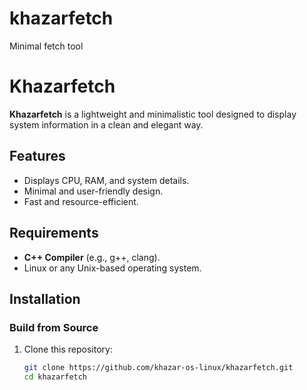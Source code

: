 # khazarfetch
Minimal fetch tool


# Khazarfetch

**Khazarfetch** is a lightweight and minimalistic tool designed to display system information in a clean and elegant way.

## Features
- Displays CPU, RAM, and system details.
- Minimal and user-friendly design.
- Fast and resource-efficient.

## Requirements
- **C++ Compiler** (e.g., g++, clang).
- Linux or any Unix-based operating system.

## Installation

### Build from Source
1. Clone this repository:
   ```bash
   git clone https://github.com/khazar-os-linux/khazarfetch.git
   cd khazarfetch
